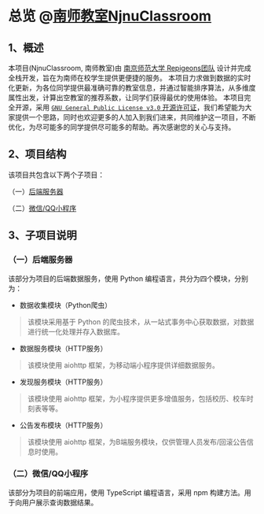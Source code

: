 # 总览 @[南师教室NjnuClassroom](./README.md)

## 1、概述

本项目(NjnuClassroom, 南师教室)由 [南京师范大学 Repigeons团队](https://repigeons.github.io/) 设计并完成全栈开发，旨在为南师在校学生提供更便捷的服务。
本项目力求做到数据的实时化更新，为各位同学提供最准确可靠的教室信息，并通过智能排序算法，从多维度属性出发，计算出空教室的推荐系数，让同学们获得最优的使用体验。
本项目完全开源，采用 [`GNU General Public License v3.0` 开源许可证](./LICENSE)，我们希望能为大家提供一个思路，同时也欢迎更多的人加入到我们进来，共同维护这一项目，不断优化，为尽可能多的同学提供尽可能多的帮助。再次感谢您的关心与支持。

## 2、项目结构

该项目共包含以下两个子项目：

（一）[后端服务器](server/README.md)

（二）[微信/QQ小程序](miniprogram/README.md)

## 3、子项目说明

### （一）后端服务器

该部分为项目的后端数据服务，使用 Python 编程语言，共分为四个模块，分别为：

- 数据收集模块（Python爬虫）

> 该模块采用基于 Python 的爬虫技术，从一站式事务中心获取数据，对数据进行统一化处理并存入数据库。

- 数据服务模块（HTTP服务）

> 该模块使用 aiohttp 框架，为移动端小程序提供详细数据服务。

- 发现服务模块（HTTP服务）

> 该模块使用 aiohttp 框架，为小程序提供更多增值服务，包括校历、校车时刻表等等。

- 公告发布模块（HTTP服务）

> 该模块使用 aiohttp 框架，为B端服务模块，仅供管理人员发布/回滚公告信息时使用。

### （二）微信/QQ小程序

该部分为项目的前端应用，使用 TypeScript 编程语言，采用 npm 构建方法。用于向用户展示查询数据结果。
